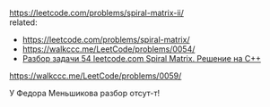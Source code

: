 https://leetcode.com/problems/spiral-matrix-ii/  
related:
- https://leetcode.com/problems/spiral-matrix/
- https://walkccc.me/LeetCode/problems/0054/
- [Разбор задачи 54 leetcode.com Spiral Matrix. Решение на C++](https://www.youtube.com/watch?v=U6xkIqBmDpw)

https://walkccc.me/LeetCode/problems/0059/

У Федора Меньшикова разбор отсут-т!
